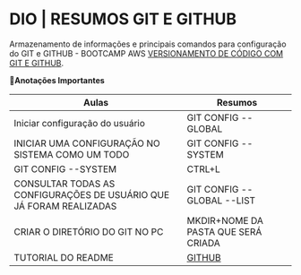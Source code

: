# DIO | RESUMOS GIT E GITHUB

Armazenamento de informações e principais comandos para configuração do GIT e GITHUB - BOOTCAMP AWS [VERSIONAMENTO DE CÓDIGO COM GIT E GITHUB](https://app.santanderopenacademy.com/program/santander-bootcamp-2024).

📝**Anotações Importantes** 

**Aulas** | **Resumos**
|----------|----------|
|Iniciar configuração do usuário| GIT CONFIG --GLOBAL |
|INICIAR UMA CONFIGURAÇÃO NO SISTEMA COMO UM TODO| GIT CONFIG --SYSTEM|
|GIT CONFIG --SYSTEM| CTRL+L|
|CONSULTAR TODAS AS CONFIGURAÇÕES DE USUÁRIO QUE JÁ FORAM REALIZADAS| GIT CONFIG --GLOBAL --LIST|
|CRIAR O DIRETÓRIO DO GIT NO PC|    MKDIR+NOME DA PASTA QUE SERÁ CRIADA|
|TUTORIAL DO README| [GITHUB](https://docs.github.com/pt/get-started/writing-on-github/getting-started-with-writing-and-formatting-on-github/quickstart-for-writing-on-github)|


